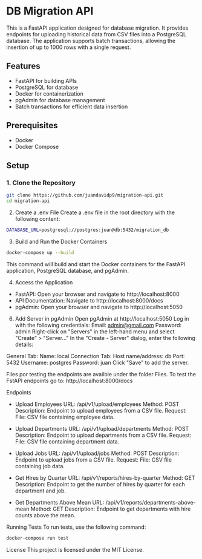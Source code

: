 # DB Migration API

This is a FastAPI application designed for database migration. It provides endpoints for uploading historical data from CSV files into a PostgreSQL database. The application supports batch transactions, allowing the insertion of up to 1000 rows with a single request.

## Features

- FastAPI for building APIs
- PostgreSQL for database
- Docker for containerization
- pgAdmin for database management
- Batch transactions for efficient data insertion

## Prerequisites

- Docker
- Docker Compose

## Setup

### 1. Clone the Repository

```bash
git clone https://github.com/juandavidp9/migration-api.git
cd migration-api
```

2. Create a .env File
Create a .env file in the root directory with the following content:
```bash
DATABASE_URL=postgresql://postgres:juan@db:5432/migration_db
```

3. Build and Run the Docker Containers
```bash
docker-compose up --build
```

This command will build and start the Docker containers for the FastAPI application, PostgreSQL database, and pgAdmin.

4. Access the Application

- FastAPI: Open your browser and navigate to http://localhost:8000
- API Documentation: Navigate to http://localhost:8000/docs
- pgAdmin: Open your browser and navigate to http://localhost:5050


6. Add Server in pgAdmin
Open pgAdmin at http://localhost:5050
Log in with the following credentials:
Email: admin@gmail.com
Password: admin
Right-click on "Servers" in the left-hand menu and select "Create" > "Server..."
In the "Create - Server" dialog, enter the following details:

General Tab:
Name: local
Connection Tab:
Host name/address: db
Port: 5432
Username: postgres
Password: juan
Click "Save" to add the server.

Files por testing the endpoints are availble under the folder Files. 
To test the FstAPI endpoints go to:
http://localhost:8000/docs

Endpoints
- Upload Employees
URL: /api/v1/upload/employees
Method: POST
Description: Endpoint to upload employees from a CSV file.
Request:
File: CSV file containing employee data.

- Upload Departments
URL: /api/v1/upload/departments
Method: POST
Description: Endpoint to upload departments from a CSV file.
Request:
File: CSV file containing department data.

- Upload Jobs
URL: /api/v1/upload/jobs
Method: POST
Description: Endpoint to upload jobs from a CSV file.
Request:
File: CSV file containing job data.

- Get Hires by Quarter
URL: /api/v1/reports/hires-by-quarter
Method: GET
Description: Endpoint to get the number of hires by quarter for each department and job.

- Get Departments Above Mean
URL: /api/v1/reports/departments-above-mean
Method: GET
Description: Endpoint to get departments with hire counts above the mean.

Running Tests
To run tests, use the following command:
```bash
docker-compose run test
```

License
This project is licensed under the MIT License.


